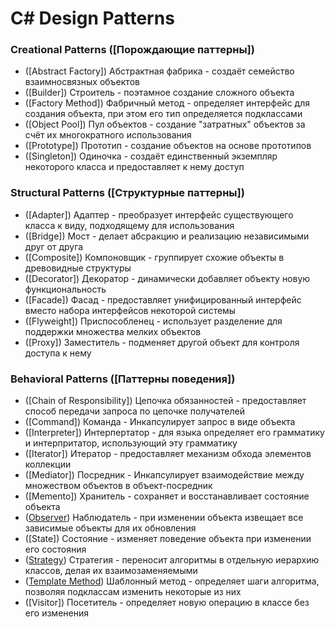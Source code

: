 # C# Design Patterns

### Creational Patterns ([Порождающие паттерны])
* ([Abstract Factory]) Абстрактная фабрика - создаёт семейство взаимносвязных объектов
* ([Builder]) Строитель - поэтамное создание сложного объекта
* ([Factory Method]) Фабричный метод - определяет интерфейс для создания объекта, при этом его тип определяется подклассами
* ([Object Pool]) Пул объектов - создание "затратных" объектов за счёт их многократного использования
* ([Prototype]) Прототип - создание объектов на основе прототипов
* ([Singleton]) Одиночка - создаёт единственный экземпляр некоторого класса и предоставляет к нему доступ
### Structural Patterns ([Структурные паттерны])
* ([Adapter]) Адаптер - преобразует интерфейс существующего класса к виду, подходящему для использования
* ([Bridge]) Мост - делает абсракцию и реализацию независимыми друг от друга
* ([Composite]) Компоновщик - группирует схожие объекты в древовидные структуры
* ([Decorator]) Декоратор - динамически добавляет объекту новую функциональность
* ([Facade]) Фасад - предоставляет унифицированный интерфейс вместо набора интерфейсов некоторой системы
* ([Flyweight]) Приспособленец - использует разделение для поддержки множества мелких объектов
* ([Proxy]) Заместитель - подменяет другой объект для контроля доступа к нему
### Behavioral Patterns ([Паттерны поведения])
* ([Chain of Responsibility]) Цепочка обязанностей - предоставляет способ передачи запроса по цепочке получателей
* ([Command]) Команда - Инкапсулирует запрос в виде объекта
* ([Interpreter]) Интерпертатор - для языка определяет его грамматику и интерпритатор, использующий эту грамматику
* ([Iterator]) Итератор - предоставляет механизм обхода элементов коллекции
* ([Mediator]) Посредник - Инкапсулирует взаимодействие между множеством объектов в объект-посредник
* ([Memento]) Хранитель - сохраняет и восстанавливает состояние объекта
* ([Observer]) Наблюдатель - при изменении объекта извещает все зависимые объекты для их обновления
* ([State]) Состояние - изменяет поведение объекта при изменении его состояния
* ([Strategy]) Стратегия - переносит алгоритмы в отдельную иерархию классов, делая их взаимозаменяемыми
* ([Template Method]) Шаблонный метод - определяет шаги алгоритма, позволяя подклассам изменить некоторые из них
* ([Visitor]) Посетитель - определяет новую операцию в классе без его изменения

<!-- [Порождающие паттерны]: https://github.com/TheOctan/ -->
<!-- [Структурные паттерны]: https://github.com/TheOctan/ -->
<!-- [Паттерны поведения]: https://github.com/TheOctan/ -->

<!-- [Abstract Factory]: https://github.com/TheOctan/ -->
<!-- [Builder]: https://github.com/TheOctan/ -->
<!-- [Factory Method]: https://github.com/TheOctan/ -->
<!-- [Object Pool]: https://github.com/TheOctan/ -->
<!-- [Prototype]: https://github.com/TheOctan/ -->
<!-- [Singleton]: https://github.com/TheOctan/ -->
<!-- [Adapter]: https://github.com/TheOctan/ -->
<!-- [Bridge]: https://github.com/TheOctan/ -->
<!-- [Composite]: https://github.com/TheOctan/ -->
<!-- [Decorator]: https://github.com/TheOctan/ -->
<!-- [Facade]: https://github.com/TheOctan/ -->
<!-- [Flyweight]: https://github.com/TheOctan/ -->
<!-- [Proxy]: https://github.com/TheOctan/ -->
<!-- [Chain of Responsibility]: https://github.com/TheOctan/ -->
<!-- [Command]: https://github.com/TheOctan/ -->
<!-- [Interpreter]: https://github.com/TheOctan/ -->
<!-- [Iterator]: https://github.com/TheOctan/ -->
<!-- [Mediator]: https://github.com/TheOctan/ -->
<!-- [Memento]: https://github.com/TheOctan/ -->
[Observer]: https://github.com/TheOctan/Design-Patterns-CS/tree/master/Behavioral%20Patterns/Observer
<!-- [State]: https://github.com/TheOctan/ -->
[Strategy]: https://github.com/TheOctan/Design-Patterns-CS/tree/master/Behavioral%20Patterns/Strategy
[Template Method]: https://github.com/TheOctan/Design-Patterns-CS/tree/master/Behavioral%20Patterns/Template%20Method
<!-- [Visitor]: https://github.com/TheOctan/ -->
